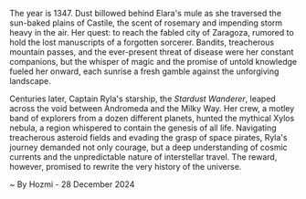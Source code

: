 
The year is 1347.  Dust billowed behind Elara's mule as she traversed the sun-baked plains of Castile, the scent of rosemary and impending storm heavy in the air.  Her quest: to reach the fabled city of  Zaragoza, rumored to hold the lost manuscripts of a forgotten sorcerer.  Bandits, treacherous mountain passes, and the ever-present threat of disease were her constant companions, but the whisper of magic and the promise of untold knowledge fueled her onward, each sunrise a fresh gamble against the unforgiving landscape.


Centuries later, Captain Ryla's starship, the *Stardust Wanderer*, leaped across the void between Andromeda and the Milky Way. Her crew, a motley band of explorers from a dozen different planets, hunted the mythical Xylos nebula, a region whispered to contain the genesis of all life.  Navigating treacherous asteroid fields and evading the grasp of space pirates, Ryla's journey demanded not only courage, but a deep understanding of cosmic currents and the unpredictable nature of interstellar travel.  The reward, however, promised to rewrite the very history of the universe.

~ By Hozmi - 28 December 2024
